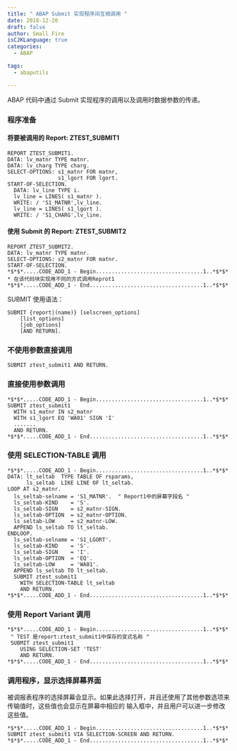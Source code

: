 ```yaml
---
title: " ABAP Submit 实现程序间互相调用 "
date: 2018-12-20
draft: false
author: Small Fire
isCJKLanguage: true
categories: 
  - ABAP

tags: 
  - abaputils

---
```


ABAP 代码中通过 Submit 实现程序的调用以及调用时数据参数的传递。

### 程序准备

#### 将要被调用的 Report: ZTEST_SUBMIT1

```ABAP
REPORT ZTEST_SUBMIT1.
DATA: lv_matnr TYPE matnr.
DATA: lv_charg TYPE charg.
SELECT-OPTIONS: s1_matnr FOR matnr,
                s1_lgort FOR lgort.
START-OF-SELECTION.
  DATA: lv_line TYPE i.
  lv_line = LINES( s1_matnr ).
  WRITE: / 'S1_MATNR',lv_line.
  lv_line = LINES( s1_lgort ).
  WRITE: / 'S1_CHARG',lv_line.
```

#### 使用 Submit 的 Report: ZTEST_SUBMIT2

```ABAP
REPORT ZTEST_SUBMIT2.
DATA: lv_matnr TYPE matnr.
SELECT-OPTIONS: s2_matnr FOR matnr.                
START-OF-SELECTION.
*$*$*.....CODE_ADD_1 - Begin..................................1..*$*$*
* 在该代码块实现用不同的方式调用Reprot1
*$*$*.....CODE_ADD_1 - End....................................1..*$*$*
```

SUBMIT 使用语法：

```JS
SUBMIT {report|(name)} [selscreen_options]
    [list_options]
	[job_options]
	[AND RETURN].
```

### 不使用参数直接调用

`SUBMIT ztest_submit1 AND RETURN.`

### 直接使用参数调用

```ABAP
*$*$*.....CODE_ADD_1 - Begin..................................1..*$*$*
SUBMIT ztest_submit1
  WITH s1_matnr IN s2_matnr
  WITH s1_lgort EQ 'WA01' SIGN 'I'
  .......
  AND RETURN.
*$*$*.....CODE_ADD_1 - End....................................1..*$*$*
```

### 使用 SELECTION-TABLE 调用

```ABAP
*$*$*.....CODE_ADD_1 - Begin..................................1..*$*$*
DATA: lt_seltab  TYPE TABLE OF rsparams,
      ls_seltab  LIKE LINE OF lt_seltab.
LOOP AT s2_matnr.
  ls_seltab-selname = 'S1_MATNR'.  " Report1中的屏幕字段名 "
  ls_seltab-KIND    = 'S'.
  ls_seltab-SIGN    = s2_matnr-SIGN.
  ls_seltab-OPTION  = s2_matnr-OPTION.
  ls_seltab-LOW     = s2_matnr-LOW.
  APPEND ls_seltab TO lt_seltab.
ENDLOOP.
  ls_seltab-selname = 'S1_LGORT'.
  ls_seltab-KIND    = 'S'.
  ls_seltab-SIGN    = 'I'.
  ls_seltab-OPTION  = 'EQ'.
  ls_seltab-LOW     = 'WA01'.
  APPEND ls_seltab TO lt_seltab.
  SUBMIT ztest_submit1
    WITH SELECTION-TABLE lt_seltab
    AND RETURN.
*$*$*.....CODE_ADD_1 - End....................................1..*$*$*
```

### 使用 Report Variant 调用

```ABAP
*$*$*.....CODE_ADD_1 - Begin..................................1..*$*$*
 " TEST 是report:ztest_submit1中保存的变式名称 "
 SUBMIT ztest_submit1
    USING SELECTION-SET 'TEST'
    AND RETURN.
*$*$*.....CODE_ADD_1 - End....................................1..*$*$*
```

### 调用程序，显示选择屏幕界面

被调报表程序的选择屏幕会显示。如果此选择打开，并且还使用了其他参数选项来传输值时，这些值也会显示在屏幕中相应的
输入框中，并且用户可以进一步修改这些值。

```JS
*$*$*.....CODE_ADD_1 - Begin..................................1..*$*$*
SUBMIT ztest_submit1 VIA SELECTION-SCREEN AND RETURN.
*$*$*.....CODE_ADD_1 - End....................................1..*$*$*
```



